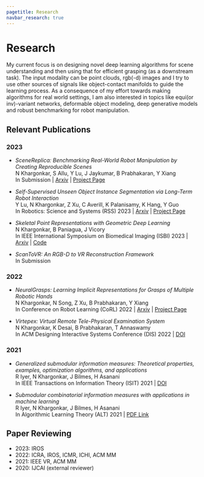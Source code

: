 ```yaml
---
pagetitle: Research
navbar_research: true
---
```


# Research

My current focus is on designing novel deep learning algorithms for scene understanding and then using that for efficient grasping (as a downstream task). The input modality can be point clouds, rgb(-d) images and I try to use other sources of signals like object-contact manifolds to guide the learning process. As a consequence of my effort towards making algorithms for real world settings, I am also interested in topics like equi(or inv)-variant networks, deformable object modeling, deep generative models and robust benchmarking for robot manipulation.

## Relevant Publications

### 2023

- *SceneReplica: Benchmarking Real-World Robot Manipulation by Creating Reproducible Scenes* \
  N Khargonkar, S Allu, Y Lu, J Jaykumar, B Prabhakaran, Y Xiang \
  In Submission | [Arxiv](https://arxiv.org/abs/2306.15620) | [Project Page](https://irvlutd.github.io/SceneReplica/)

- *Self-Supervised Unseen Object Instance Segmentation via Long-Term Robot Interaction* \
  Y Lu, N Khargonkar, Z Xu, C Averill, K Palanisamy, K Hang, Y Guo \
  In Robotics: Science and Systems (RSS) 2023 | [Arxiv](https://arxiv.org/abs/2302.03793) |
  [Project Page](https://irvlutd.github.io/SelfSupervisedSegmentation/)

- *Skeletal Point Representations with Geometric Deep Learning* \
  N Khargonkar, B Paniagua, J Vicory \
  In IEEE International Symposium on Biomedical Imaging (ISBI) 2023 |
  [Arxiv](https://arxiv.org/abs/2303.02123) |
  [Code](https://github.com/kninad/skeleton-nn)

- *ScanToVR: An RGB-D to VR Reconstruction Framework* \
  In Submission

### 2022

- *NeuralGrasps: Learning Implicit Representations for Grasps of Multiple Robotic Hands* \
  N Khargonkar, N Song, Z Xu, B Prabhakaran, Y Xiang \
  In Conference on Robot Learning (CoRL) 2022 |
  [Arxiv](https://arxiv.org/abs/2207.02959) |
  [Project Page](https://irvlutd.github.io/NeuralGrasps/)

- *Virtepex: Virtual Remote Tele-Physical Examination System* \
  N Khargonkar, K Desai, B Prabhakaran, T Annaswamy \
  In ACM Designing Interactive Systems Conference (DIS) 2022 |
  [DOI](https://doi.org/10.1145/3532106.3533486)

### 2021
- *Generalized submodular information measures: Theoretical properties, examples, optimization algorithms, and applications* \
  R Iyer, N Khargonkar, J Bilmes, H Asanani \
  In IEEE Transactions on Information Theory (ISIT) 2021 |
  [DOI](https://doi.org/10.1109/TIT.2021.3123944)

- *Submodular combinatorial information measures with applications in machine learning* \
  R Iyer, N Khargonkar, J Bilmes, H Asanani \
  In Algorithmic Learning Theory (ALT) 2021 |
  [PDF Link](https://proceedings.mlr.press/v132/iyer21a.html)


## Paper Reviewing

- 2023: IROS
- 2022: ICRA, IROS, ICMR, ICHI, ACM MM
- 2021: IEEE VR, ACM MM
- 2020: IJCAI (external reviewer)


